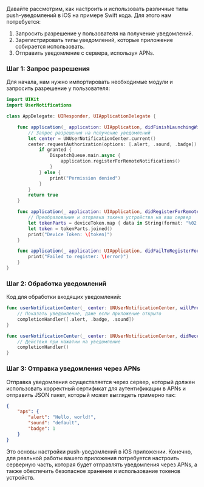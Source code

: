 Давайте рассмотрим, как настроить и использовать различные типы push-уведомлений в iOS на примере Swift кода. Для этого нам потребуется:

1. Запросить разрешение у пользователя на получение уведомлений.
2. Зарегистрировать типы уведомлений, которые приложение собирается использовать.
3. Отправить уведомление с сервера, используя APNs.

### Шаг 1: Запрос разрешения

Для начала, нам нужно импортировать необходимые модули и запросить разрешение у пользователя:

```swift
import UIKit
import UserNotifications

class AppDelegate: UIResponder, UIApplicationDelegate {

    func application(_ application: UIApplication, didFinishLaunchingWithOptions launchOptions: [UIApplication.LaunchOptionsKey: Any]?) -> Bool {
        // Запрос разрешения на получение уведомлений
        let center = UNUserNotificationCenter.current()
        center.requestAuthorization(options: [.alert, .sound, .badge]) { granted, error in
            if granted {
                DispatchQueue.main.async {
                    application.registerForRemoteNotifications()
                }
            } else {
                print("Permission denied")
            }
        }
        return true
    }

    func application(_ application: UIApplication, didRegisterForRemoteNotificationsWithDeviceToken deviceToken: Data) {
        // Преобразование и отправка токена устройства на ваш сервер
        let tokenParts = deviceToken.map { data in String(format: "%02.2hhx", data) }
        let token = tokenParts.joined()
        print("Device Token: \(token)")
    }

    func application(_ application: UIApplication, didFailToRegisterForRemoteNotificationsWithError error: Error) {
        print("Failed to register: \(error)")
    }
}
```

### Шаг 2: Обработка уведомлений

Код для обработки входящих уведомлений:

```swift
func userNotificationCenter(_ center: UNUserNotificationCenter, willPresent notification: UNNotification, withCompletionHandler completionHandler: @escaping (UNNotificationPresentationOptions) -> Void) {
    // Показать уведомление, даже если приложение открыто
    completionHandler([.alert, .badge, .sound])
}

func userNotificationCenter(_ center: UNUserNotificationCenter, didReceive response: UNNotificationResponse, withCompletionHandler completionHandler: @escaping () -> Void) {
    // Действия при нажатии на уведомление
    completionHandler()
}
```

### Шаг 3: Отправка уведомления через APNs

Отправка уведомления осуществляется через сервер, который должен использовать корректный сертификат для аутентификации в APNs и отправить JSON пакет, который может выглядеть примерно так:

```json
{
    "aps": {
        "alert": "Hello, world!",
        "sound": "default",
        "badge": 1
    }
}
```

Это основы настройки push-уведомлений в iOS приложении. Конечно, для реальной работы вашего приложения потребуется настроить серверную часть, которая будет отправлять уведомления через APNs, а также обеспечить безопасное хранение и использование токенов устройств.